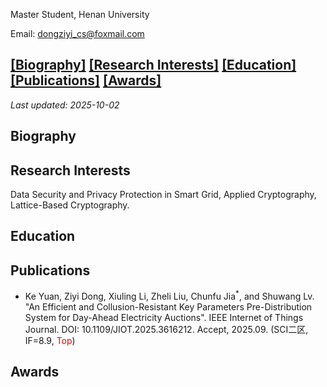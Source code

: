 Master Student, Henan University

Email: dongziyi_cs@foxmail.com

## [[Biography]](#Biography) [[Research Interests]](#ResearchInterests) [[Education]](#Education) [[Publications]](#Publications) [[Awards]](#Awards)
*Last updated: 2025-10-02*

<span id="Biography"></span>
## Biography


<span id="ResearchInterests"></span>
## Research Interests
Data Security and Privacy Protection in Smart Grid, Applied Cryptography, Lattice-Based Cryptography.

<span id="Education"></span>
## Education

<span id="Publications"></span>
## Publications
- Ke Yuan, Ziyi Dong, Xiuling Li, Zheli Liu, Chunfu Jia<sup>*</sup>, and Shuwang Lv. "An Efficient and Collusion-Resistant Key Parameters Pre-Distribution System for Day-Ahead Electricity Auctions". IEEE Internet of Things Journal. DOI: 10.1109/JIOT.2025.3616212. Accept, 2025.09. (SCI二区, IF=8.9, <span style="color: red;">Top</span>)


<span id="Awards"></span>
## Awards


